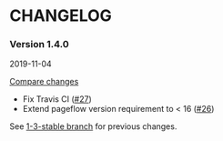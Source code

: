 # CHANGELOG

### Version 1.4.0

2019-11-04

[Compare changes](https://github.com/codevise/pageflow-before-after/compare/1-3-stable...v1.4.0)

- Fix Travis CI
  ([#27](https://github.com/codevise/pageflow-before-after/pull/27))
- Extend pageflow version requirement to < 16
  ([#26](https://github.com/codevise/pageflow-before-after/pull/26))

See
[1-3-stable branch](https://github.com/codevise/pageflow-before-after/blob/1-3-stable/CHANGELOG.md)
for previous changes.
